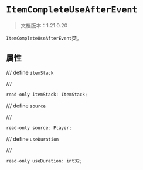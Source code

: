 # `ItemCompleteUseAfterEvent`

> 文档版本：1.21.0.20

`ItemCompleteUseAfterEvent`类。

## 属性

/// define
`itemStack`


///

```js
read-only itemStack: ItemStack;
```


/// define
`source`


///

```js
read-only source: Player;
```


/// define
`useDuration`


///

```js
read-only useDuration: int32;
```

